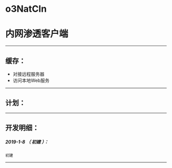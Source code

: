 # o3NatCln
内网渗透客户端
=======


*******************************************************************

缓存：
-------------------------------------------------------------------

- 对接远程服务器
- 访问本地Web服务

*******************************************************************

计划：
-------------------------------------------------------------------


*******************************************************************





开发明细：
-------------------------------------------------------------------

##### 2019-1-8 （ 初建 ）：
	初建

*******************************************************************
